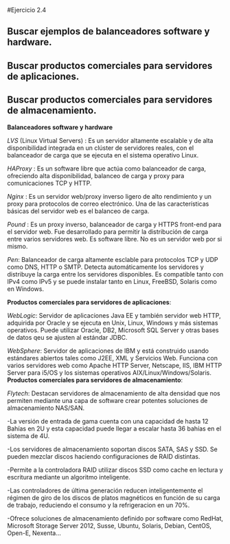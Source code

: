#Ejercicio 2.4
## Buscar ejemplos de balanceadores software y hardware.
## Buscar productos comerciales para servidores de aplicaciones.
## Buscar productos comerciales para servidores de almacenamiento.

**Balanceadores software y hardware**
	
*LVS* (Linux Virtual Servers) : Es un servidor altamente escalable y de alta disponibilidad integrada en un clúster de servidores reales, con el balanceador de carga que se ejecuta en el sistema operativo Linux.

*HAProxy* : Es un software libre que actúa como balanceador de carga, ofreciendo alta disponibilidad, balanceo de carga y proxy para comunicaciones TCP y HTTP.

*Nginx* : Es un servidor web/proxy inverso ligero de alto rendimiento y un proxy para protocolos de correo electrónico. Una de las características básicas del servidor web es el balanceo de carga.

*Pound* : Es un proxy inverso, balanceador de carga y HTTPS front-end para el servidor web. Fue desarrollado para permitir la distribución de carga entre varios servidores web. Es software libre. No es un servidor web por si mismo.

*Pen*: Balanceador de carga altamente esclable para protocolos TCP y UDP como DNS, HTTP o SMTP. Detecta automáticamente los servidores y distribuye la carga entre los servidores disponibles. Es compatible tanto con IPv4 como IPv5 y se puede instalar tanto en Linux, FreeBSD, Solaris como en Windows.

**Productos comerciales para servidores de aplicaciones**: 

*WebLogic*: Servidor de aplicaciones Java EE y también servidor web HTTP, adquirida por Oracle y se ejecuta en Unix, Linux, Windows y más sistemas operativos. Puede utilizar Oracle, DB2, Microsoft SQL Server y otras bases de datos qeu se ajusten al estándar JDBC.

*WebSphere*: Servidor de aplicaciones de IBM y está construido usando estándares abiertos tales como J2EE, XML y Servicios Web. Funciona con varios servidores web como Apache HTTP Server, Netscape, IIS, IBM HTTP Server para i5/OS y los sistemas operativos AIX/Linux/Windows/Solaris.
**Productos comerciales para servidores de almacenamiento**:

*Flytech*: Destacan servidores de almacenamiento de alta densidad que nos permiten mediante una capa de software crear potentes soluciones de almacenamiento NAS/SAN.

-La versión de entrada de gama cuenta con una capacidad de hasta 12 Bahías en 2U y esta capacidad puede llegar a escalar hasta 36 bahías en el sistema de 4U.

-Los servidores de almacenamiento soportan discos SATA, SAS y SSD. Se pueden mezclar discos haciendo configuraciones de RAID distintas.

-Permite a la controladora RAID utilizar discos SSD como cache en lectura y escritura mediante un algoritmo inteligente.

-Las controladores de última generación reducen inteligentemente el régimen de giro de los discos de platos magnéticos en función de su carga de trabajo, reduciendo el consumo y la refrigeracion en un 70%.

-Ofrece soluciones de almacenamiento definido por software como RedHat, Microsoft Storage Server 2012, Susse, Ubuntu, Solaris, Debian, CentOS, Open-E, Nexenta...
